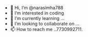 - 👋 Hi, I’m @narasimha788
- 👀 I’m interested in coding
- 🌱 I’m currently learning ...
- 💞️ I’m looking to collaborate on ...
- 📫 How to reach me ..7730992711.

<!---
narasimha788/narasimha788 is a ✨ special ✨ repository because its `README.md` (this file) appears on your GitHub profile.
You can click the Preview link to take a look at your changes.
--->
